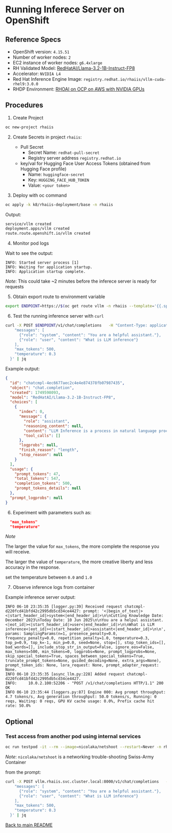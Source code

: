 # Running Inferece Server on OpenShift

## Reference Specs
- OpenShift version: `4.15.51`
- Number of worker nodes: `2`
- EC2 instance of worker nodes: `g6.4xlarge`
- RH Validated Model: [RedHatAI/Llama-3.2-1B-Instruct-FP8](https://huggingface.co/RedHatAI/Llama-3.2-1B-Instruct-FP8)
- Accelerator: `NVIDIA L4`
- Red Hat Inference Engine Image: `registry.redhat.io/rhaiis/vllm-cuda-rhel9:3.0.0`
- RHDP Environment: [RHOAI on OCP on AWS with NVIDIA GPUs](https://catalog.demo.redhat.com/catalog?item=babylon-catalog-prod/sandboxes-gpte.ocp4-demo-rhods-nvidia-gpu-aws.prod&utm_source=webapp&utm_medium=share-link)

## Procedures

1. Create Project

```bash
oc new-project rhaiis
```

2. Create Secrets in project `rhaiis`: 
    - Pull Secret
        - Secret Name: `redhat-pull-secret`
        - Registry server address `registry.redhat.io`
    - key/val for Hugging Face User Access Tokens (obtained from Hugging Face profile)
        - Name: `huggingface-secret`
        - Key: `HUGGING_FACE_HUB_TOKEN`
        - Value: `<your token>`

3. Deploy with oc command

```bash
oc apply -k k8/rhaiis-deployment/base -n rhaiis    
```

Output:

```bash
service/vllm created
deployment.apps/vllm created
route.route.openshift.io/vllm created
```

4. Monitor pod logs

Wait to see the output:
```log
INFO: Started server process [1]
INFO: Waiting for application startup.
INFO: Application startup complete.
```

*Note*: This could take ~2 minutes before the inferece server is ready for requests

5. Obtain export route to environment variable

```bash
export ENDPOINT=https://$(oc get route vllm -n rhaiis --template='{{.spec.host}}{{if .spec.path}}{{.spec.path}}{{end}}{{"\n"}}')
```

6. Test the running inference server with `curl`

```bash
curl -X POST $ENDPOINT/v1/chat/completions   -H "Content-Type: application/json"   -d '{
    "messages": [
      {"role": "system", "content": "You are a helpful assistant."},
      {"role": "user", "content": "What is LLM inference"}
    ],
    "max_tokens": 500,
    "temperature": 0.3
  }' | jq
```

Example output:
```json
{
  "id": "chatcmpl-4ec6677aec2c4e4e874378fb07987435",
  "object": "chat.completion",
  "created": 1749598093,
  "model": "RedHatAI/Llama-3.2-1B-Instruct-FP8",
  "choices": [
    {
      "index": 0,
      "message": {
        "role": "assistant",
        "reasoning_content": null,
        "content": "LLM Inference is a process in natural language processing (NLP) that involves generating human-like text based on a given input, such as a prompt or a question. It's a key component of large language models (LLMs) like BERT, RoBERTa, and others.\n\nHere's a simplified overview of how LLM inference works:\n\n**What is a Large Language Model (LLM)?**\n\nA Large Language Model (LLM) is a type of artificial intelligence (AI) model that's trained on a massive dataset of text. ...",
        "tool_calls": []
      },
      "logprobs": null,
      "finish_reason": "length",
      "stop_reason": null
    }
  ],
  "usage": {
    "prompt_tokens": 47,
    "total_tokens": 547,
    "completion_tokens": 500,
    "prompt_tokens_details": null
  },
  "prompt_logprobs": null
}
```

6. Experiment with parameters such as:
```json
  "max_tokens" 
  "temperature"
```

*Note*  
  
  The larger the value for `max_tokens`, the more complete the response you will receive.   
   
The larger the value of `temperature`, the more creative liberty and less accuracy in the response.   

set the temperature between `0.0` and `1.0`
  
7. Observe inference logs from container

Example inference server output:
```log
INFO 06-10 23:35:35 [logger.py:39] Received request chatcmpl-d220fcd41bfd42c2995db5cd34ce4427: prompt: '<|begin_of_text|><|start_header_id|>system<|end_header_id|>\n\nCutting Knowledge Date: December 2023\nToday Date: 10 Jun 2025\n\nYou are a helpul assistant.<|eot_id|><|start_header_id|>user<|end_header_id|>\n\nWhat is LLM inference<|eot_id|><|start_header_id|>assistant<|end_header_id|>\n\n', params: SamplingParams(n=1, presence_penalty=0.0, frequency_penalty=0.0, repetition_penalty=1.0, temperature=0.3, top_p=0.9, top_k=-1, min_p=0.0, seed=None, stop=[], stop_token_ids=[], bad_words=[], include_stop_str_in_output=False, ignore_eos=False, max_tokens=500, min_tokens=0, logprobs=None, prompt_logprobs=None, skip_special_tokens=True, spaces_between_special_tokens=True, truncate_prompt_tokens=None, guided_decoding=None, extra_args=None), prompt_token_ids: None, lora_request: None, prompt_adapter_request: None.
INFO 06-10 23:35:35 [async_llm.py:228] Added request chatcmpl-d220fcd41bfd42c2995db5cd34ce4427.
INFO:     10.0.2.100:52206 - "POST /v1/chat/completions HTTP/1.1" 200 OK
INFO 06-10 23:35:44 [loggers.py:87] Engine 000: Avg prompt throughput: 4.7 tokens/s, Avg generation throughput: 50.0 tokens/s, Running: 0 reqs, Waiting: 0 reqs, GPU KV cache usage: 0.0%, Prefix cache hit rate: 50.0%

```

## Optional

### Test access from another pod using internal services

```bash
oc run testpod -it --rm --image=nicolaka/netshoot --restart=Never -n rhaiis -- bash
```
*Note*: `nicolaka/netshoot` is a networking trouble-shooting Swiss-Army Container

from the prompt:


```bash
curl -X POST vllm.rhaiis.svc.cluster.local:8000/v1/chat/completions   -H "Content-Type: application/json"   -d '{
    "messages": [
      {"role": "system", "content": "You are a helpful assistant."},
      {"role": "user", "content": "What is LLM inference"}
    ],
    "max_tokens": 500,
    "temperature": 0.3
  }' | jq
```


[Back to main README](./README.md)